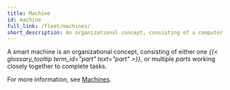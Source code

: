 ```yaml
---
title: Machine
id: machine
full_link: /fleet/machines/
short_description: An organizational concept, consisting of a computer and the components and services it controls, or sometimes multiple computers working closely together.
---
```


A smart machine is an organizational concept, consisting of either one _{{< glossary_tooltip term_id="part" text="part" >}}_, or multiple _parts_ working closely together to complete tasks.

For more information, see [Machines](/operate/hello-world/quickstart/#what-is-a-machine).
